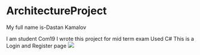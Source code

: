 # ArchitectureProject


My full name is-Dastan Kamalov

I am student Com19
I wrote this project for mid term exam
Used C#
This is a Login and Register page
<img src="Снимок экрана (2)">
